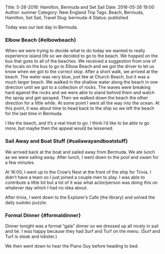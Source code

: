 Title: ﻿5-26-2016: Hamilton, Bermuda and Set Sail
Date: 2016-05-26 19:00
Author: sumner
Category: New England Trip
Tags: Beach, Bermuda, Hamilton, Set Sail, Travel
Slug: bermuda-4
Status: published

Today was our last day in Bermuda.

### Elbow Beach {#elbowbeach}

When we were trying to decide what to do today we wanted to really
experience island life so we decided to go to the beach. We hopped on
the bus that goes to all of the beaches. We received a suggestion from
one of the locals on the bus to go to Elbow Beach and we got the driver
to let us know when we got to the correct stop. After a short walk, we
arrived at the beach. The water was very blue, just like at Church
Beach, but it was a much larger beach. We walked in the shallow water
along the beach in one direction until we got to a collection of rocks.
The waves were breaking hard against the rocks and we were able to stand
behind them and watch the spray and get sprayed. Then we walked down the
beach the other direction for a little while. At some point I went all
the way into the ocean. At this point, it was about time to head back to
the ship so we left the beach for the last time in Bermuda.

I like the beach, and it’s a real treat to go. I think I’d like to be
able to go more, but maybe then the appeal would be lessened.

### Sail Away and Boat Stuff {#sailawayandboatstuff}

We arrived back at the boat and sailed away from Bermuda. We ate lunch
as we were sailing away. After lunch, I went down to the pool and swam
for a few minutes.

At 16:00, I went up to the Crow’s Nest at the front of the ship for
Trivia. I didn’t have a team so I just joined a couple men to play. I
was able to contribute a little bit but a lot of it was what
actor/person was doing this on whatever day which I had no idea about.

After trivia, I went down to the Explorer’s Cafe (the library) and
solved the daily sudoko puzzle.

### Formal Dinner {#formaldinner}

Dinner tonight was a formal “gala” dinner so we dressed up all nicely in
suit and tie. I was happy because they had Surf and Turf on the menu.
(Surf and Turf is steak and lobster.)

We then went down to hear the Piano Guy before heading to bed.
